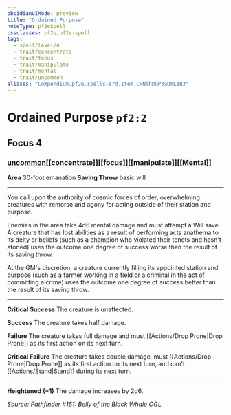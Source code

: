 ```yaml
---
obsidianUIMode: preview
title: "Ordained Purpose"
noteType: pf2eSpell
cssclasses: pf2e,pf2e-spell
tags:
  - spell/level/4
  - trait/concentrate
  - trait/focus
  - trait/manipulate
  - trait/mental
  - trait/uncommon
aliases: "Compendium.pf2e.spells-srd.Item.CPNlhDQP3aDmLzB3" 
---
```

# Ordained Purpose  `pf2:2`  
## Focus 4
### [uncommon](uncommon "Uncommon Rarity Trait")[[concentrate]][[focus]][[manipulate]][[Mental]]

**Area** 30-foot emanation
**Saving Throw** basic will
* * * 
You call upon the authority of cosmic forces of order, overwhelming creatures with remorse and agony for acting outside of their station and purpose.

Enemies in the area take 4d6 mental damage and must attempt a Will save. A creature that has lost abilities as a result of performing acts anathema to its deity or beliefs (such as a champion who violated their tenets and hasn't atoned) uses the outcome one degree of success worse than the result of its saving throw.

At the GM's discretion, a creature currently filling its appointed station and purpose (such as a farmer working in a field or a criminal in the act of committing a crime) uses the outcome one degree of success better than the result of its saving throw.

* * *

**Critical Success** The creature is unaffected.

**Success** The creature takes half damage.

**Failure** The creature takes full damage and must [[Actions/Drop Prone|Drop Prone]] as its first action on its next turn.

**Critical Failure** The creature takes double damage, must [[Actions/Drop Prone|Drop Prone]] as its first action on its next turn, and can't [[Actions/Stand|Stand]] during its next turn.

* * *

**Heightened (+1)** The damage increases by 2d6.

*Source: Pathfinder #161: Belly of the Black Whale*
*OGL*